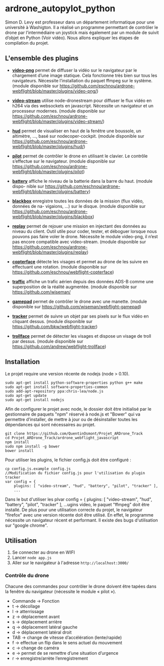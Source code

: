 # ardrone_autopylot_python

Simon D. Levy est professeur dans un département informatique pour une université à
Washigton. Il a réalisé un programme permettant de contrôler le drone par l’intermédiaire un
joystick mais également par un module de suivit d’objet en Python (Voir vidéo). Nous allons
expliquer les étapes de compilation du projet.

## L'ensemble des plugins

* **[video-png](plugins/video-png/)** permet de diffuser la vidéo sur le navigateur par le chargement d’une image statique. Cela fonctionne très bien sur tous les navigateurs. Nécessite l’installation du
paquet ffmpeg sur le système. (module disponible sur https://github.com/eschnou/ardrone-webflight/blob/master/plugins/video-png/)

* **[video-stream](plugins/video-stream/)** utilise node-dronestream pour diffuser le flux vidéo en h264 via des websockets en javascript. Nécessite un navigateur et un processeur modernes. (module disponible sur https://github.com/eschnou/ardrone-webflight/blob/master/plugins/video-stream/)

* **[hud](plugins/hud/)** permet de visualiser en haut de la fenêtre une boussole, un altimètre, ..., basé sur nodecoper-cockpit. (module disponible sur https://github.com/eschnou/ardrone-webflight/blob/master/plugins/hud/)

* **[pilot](plugins/pilot)** permet de contrôler le drone en utilisant le clavier. Le contrôle s’effectue sur le navigateur. (module disponible sur https://github.com/eschnou/ardrone-webflight/blob/master/plugins/pilot)

* **[battery](plugins/battery)** affiche le niveau de la batterie dans la barre du haut. (module dispo-
nible sur https://github.com/eschnou/ardrone-webflight/blob/master/plugins/battery)

* **[blackbox](plugins/blackbox)** enregistre toutes les données de la mission (flux vidéo, données de na-
vigaions, ...) sur le disque. (module disponible sur https://github.com/eschnou/ardrone-webflight/blob/master/plugins/blackbox)

* **[replay](plugins/replay)** permet de rejouer une mission en injectant des données au niveau du client.
Outil utile pour coder, tester, et déboguer lorsque nous pouvons pas faire voler le drone. Nécessite le module video-png, il n’est pas encore compatible avec video-stream. (module disponible sur https://github.com/eschnou/ardrone-webflight/blob/master/plugins/replay)


* **[copterface](https://github.com/eschnou/webflight-copterface)** détecte les visages et permet au drone de les suivre en effectuant une rotation. (module disponible sur https://github.com/eschnou/webflight-copterface)

* **[traffic](https://github.com/wiseman/webflight-traffic)** affiche un trafic aérien depuis des données ADS-B comme une superposition de la réalité augmentée. (module disponible sur https://github.com/wiseman/

* **[gamepad](https://github.com/wiseman/webflight-gamepad)** permet de contrôler le drone avec une manette. (module disponible sur https://github.com/wiseman/webflight-gamepad)

* **[tracker](https://github.com/bkw/webflight-tracker)** permet de suivre un objet par ses pixels sur le flux vidéo en cliquant dessus. (module disponible sur https://github.com/bkw/webflight-tracker)

* **[trollface](https://github.com/andrew/webflight-trollface)** permet de détecter les visages et dispose un visage de troll par dessus. (module disponible sur https://github.com/andrew/webflight-trollface)

## Installation

Le projet require une version récente de nodejs (node > 0.10).
```
sudo apt-get install python-software-properties python g++ make
sudo apt-get install software-properties-common
sudo add-apt-repository ppa:chris-lea/node.js
sudo apt-get update
sudo apt-get install nodejs
```

Afin de configurer le projet avec node, le dossier doit être initialisé par le gestionnaire
de paquets "npm" réservé à node.js et "Bower" qui va permettre d’installer, de mettre à
jour ou de désinstaller toutes les dépendances qui sont nécessaires au projet.
```
git clone https://github.com/QuentinOsmont/Projet_ARDrone_Track
cd Projet_ARDrone_Track/ardrone_webflight_javascript
npm install
sudo npm install -g bower
bower install
```

Pour utiliser les plugins, le fichier config.js doit être configuré :
```
cp config.js.example config.js
//Modification du fichier config.js pour l'utilisation du plugin tracker
var config = {
    plugins: [ "video-stream", "hud", "battery", "pilot", "tracker" ],
    ...
```

Dans le but d'utiliser les plvar config = {
plugins: [ "video-stream", "hud", "battery", "pilot", "tracker" ],
...ugins video, le paquet "ffmpeg" doit être installé. De plus pour une utilisation correcte du projet, le navigateur "firefox" avec une version récente doit être utilisé. En effet, le programme nécessite un navigateur récent et performant. Il existe des bugs d'utilisation sur "google chrome".

## Utilisation

1. Se connecter au drone en WIFI
2. Lancer `node app.js`
3. Aller sur le navigateur à l'adresse `http://localhost:3000/`


### Contrôle du drone

Chacune des commandes pour contrôler le drone doivent être tapées dans la fenêtre du navigateur (nécessite le module « pilot »). 
* Commande -> Fonction
* t -> décollage
* l -> atterrissage
* z -> déplacement avant
* s -> déplacement arrière
* q -> déplacement latéral gauche
* d -> déplacement latéral droit
* TAB -> change de vitesse d’accélération (lente/rapide)
* f -> effectue un flip dans le sens actuel du mouvement
* c -> change de caméra
* e -> permet de se remettre d’une situation d’urgence
* r -> enregistre/arrète l’enregistrement

